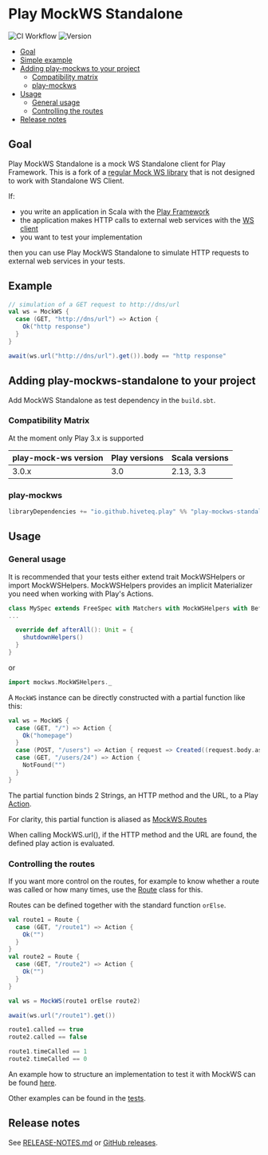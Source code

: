 Play MockWS Standalone
=================
![CI Workflow](https://github.com/hiveteq/play-mockws-standalone/actions/workflows/ci.yml/badge.svg)
![Version](https://img.shields.io/maven-metadata/v?metadataUrl=https%3A%2F%2Frepo1.maven.org%2Fmaven2%2Fio%2Fgithub%2Fhiveteq%2Fplay%2Fplay-mockws-standalone_3%2Fmaven-metadata.xml)


* [Goal](#goal)
* [Simple example](#example)
* [Adding play-mockws to your project](#adding-play-mockws-to-your-project)
  * [Compatibility matrix](#compatibility-matrix)
  * [play-mockws](#play-mockws)
* [Usage](#usage)
  * [General usage](#general-usage) 
  * [Controlling the routes](#controlling-the-routes) 
* [Release notes](#release-notes)

## Goal

Play MockWS Standalone is a mock WS Standalone client for Play Framework.
This is a fork of a [regular Mock WS library](https://github.com/leanovate/play-mockws) that is not designed to work with Standalone WS Client.

If:

- you write an application in Scala with the [Play Framework](https://playframework.com/)
- the application makes HTTP calls to external web services with
  the [WS client](https://www.playframework.com/documentation/latest/ScalaWS)
- you want to test your implementation

then you can use Play MockWS Standalone to simulate HTTP requests to external web services in your tests.

## Example

```scala
// simulation of a GET request to http://dns/url
val ws = MockWS {
  case (GET, "http://dns/url") => Action {
    Ok("http response")
  }
}

await(ws.url("http://dns/url").get()).body == "http response"
```

## Adding play-mockws-standalone to your project

Add MockWS Standalone as test dependency in the `build.sbt`.

### Compatibility Matrix

At the moment only Play 3.x is supported

| play-mock-ws version | Play versions | Scala versions |
|----------------------|---------------|----------------|
| 3.0.x                | 3.0           | 2.13, 3.3      |

### play-mockws

```scala
libraryDependencies += "io.github.hiveteq.play" %% "play-mockws-standalone" % "3.0.9" % Test
```

## Usage

### General usage

It is recommended that your tests either extend trait MockWSHelpers or import MockWSHelpers.
MockWSHelpers
provides an implicit Materializer you need when working with Play's Actions.

```scala
class MySpec extends FreeSpec with Matchers with MockWSHelpers with BeforeAndAfterAll {
...

  override def afterAll(): Unit = {
    shutdownHelpers()
  }
}
```

or

```scala
import mockws.MockWSHelpers._
```

A `MockWS` instance can be directly constructed with a partial function like this:

```scala
val ws = MockWS {
  case (GET, "/") => Action {
    Ok("homepage")
  }
  case (POST, "/users") => Action { request => Created((request.body.asJson.get \ "id").as[String]) }
  case (GET, "/users/24") => Action {
    NotFound("")
  }
}
```

The partial function binds 2 Strings, an HTTP method and the URL, to a
Play [Action](https://www.playframework.com/documentation/latest/ScalaActions).

For clarity, this partial function is aliased as [MockWS.Routes](src/main/scala/mockws/MockWS.scala)

When calling MockWS.url(), if the HTTP method and the URL are found, the defined play action is evaluated.

### Controlling the routes

If you want more control on the routes, for example to know whether a route was called or how many times, use
the [Route](src/main/scala/mockws/Route.scala) class for this.

Routes can be defined together with the standard function `orElse`.

```scala
val route1 = Route {
  case (GET, "/route1") => Action {
    Ok("")
  }
}
val route2 = Route {
  case (GET, "/route2") => Action {
    Ok("")
  }
}

val ws = MockWS(route1 orElse route2)

await(ws.url("/route1").get())

route1.called == true
route2.called == false

route1.timeCalled == 1
route2.timeCalled == 0
```

An example how to structure an implementation to test it with MockWS can be
found [here](src/test/scala/mockws/Example.scala).

Other examples can be found in the [tests](src/test/scala/mockws/).

## Release notes

See [RELEASE-NOTES.md](RELEASE-NOTES.md) or [GitHub releases](https://github.com/hiveteq/play-mockws-standalone/releases).
